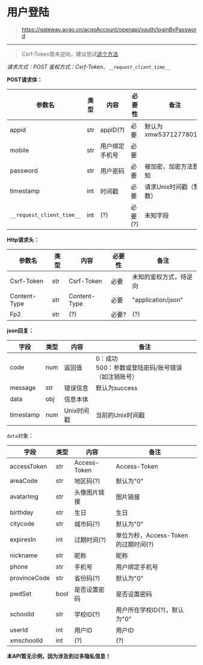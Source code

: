 # 用户登陆

> <https://gateway.acgo.cn/acgoAccount/openapi/oauth/loginByPassword>
---
> Csrf-Token暂未逆向，建议尝试[这个方法](../../docs/sgin/access-token.md)

*请求方式：POST*
*鉴权方式：Csrf-Token、`__request_client_time__`*

**POST请求体：**

| 参数名                       | 类型  | 内容       | 必要性   | 备注                 |
|---------------------------|-----|----------|-------|--------------------|
| appid                     | str | appID(?) | 必要    | 默认为xmw537127780164 |
| mobile                    | str | 用户绑定手机号  | 必要    |                    |
| password                  | str | 用户密码     | 必要    | 被加密，加密方法暂未知        |
| timestamp                 | int | 时间戳      | 必要    | 请求Unix时间戳（整数）      |
| `__request_client_time__` | int | (?)      | 必要(?) | 未知字段               |


**Http请求头：**

| 参数名          | 类型  | 内容           | 必要性 | 备注                 |
|--------------|-----|--------------|-----|--------------------|
| Csrf-Token   | str | Csrf-Token   | 必要  | 未知的鉴权方式，待逆向        |
| Content-Type | str | Content-Type | 必要  | "application/json" |
| Fp2          | str | (?)          | 必要? | (?)                |


**json回复：**

| 字段        | 类型  | 内容      | 备注                                |
|-----------|-----|---------|-----------------------------------|
| code      | num | 返回值     | 0：成功<br />500：参数或登陆密码/账号错误（如注销账号） |
| message   | str | 错误信息    | 默认为success                        |
| data      | obj | 信息本体    |                                   |
| timestamp | num | Unix时间戳 | 当前的Unix时间戳                        |

`data`对象：

| 字段           | 类型   | 内容           | 备注                        |
|--------------|------|--------------|---------------------------|
| accessToken  | str  | Access-Token | Access-Token              |
| areaCode     | str  | 地区码(?)       | 默认为"0"                    |
| avatarImg    | str  | 头像图片链接       | 图片链接                      |
| birthday     | str  | 生日           | 生日                        |
| citycode     | str  | 城市码(?)       | 默认为"0"                    |
| expiresIn    | int  | 过期时间(?)      | 单位为秒，Access-Token的过期时间(?) |
| nickname     | str  | 昵称           | 昵称                        |
| phone        | str  | 手机号          | 用户绑定手机号                   |
| provinceCode | str  | 省份码(?)       | 默认为"0"                    |
| pwdSet       | bool | 是否设置密码       | 是否设置密码                    |
| schoolId     | str  | 学校ID(?)      | 用户所在学校ID(?)，默认为"0"        |
| userId       | int  | 用户ID         | 用户ID                      |
| xmschoolId   | int  | (?)          | (?)                       |


**本API暂无示例，因为涉及到过多隐私信息！**